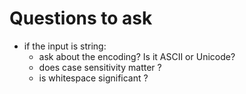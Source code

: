 # Questions to ask
- if the input is string:
  - ask about the encoding? Is it ASCII or Unicode?
  - does case sensitivity matter ?
  - is whitespace significant ?
